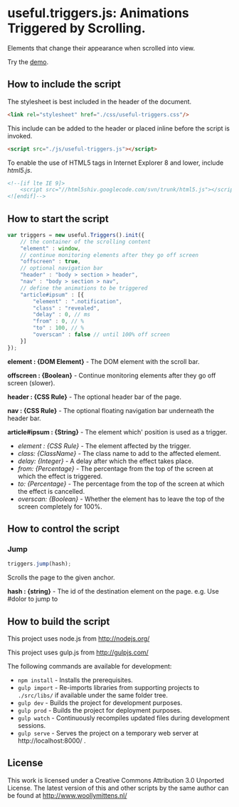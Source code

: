 # useful.triggers.js: Animations Triggered by Scrolling.

Elements that change their appearance when scrolled into view.

Try the <a href="http://www.woollymittens.nl/default.php?url=useful-triggers">demo</a>.

## How to include the script

The stylesheet is best included in the header of the document.

```html
<link rel="stylesheet" href="./css/useful-triggers.css"/>
```

This include can be added to the header or placed inline before the script is invoked.

```html
<script src="./js/useful-triggers.js"></script>
```

To enable the use of HTML5 tags in Internet Explorer 8 and lower, include *html5.js*.

```html
<!--[if lte IE 9]>
	<script src="//html5shiv.googlecode.com/svn/trunk/html5.js"></script>
<![endif]-->
```

## How to start the script

```javascript
var triggers = new useful.Triggers().init({
	// the container of the scrolling content
	"element" : window,
	// continue monitoring elements after they go off screen
	"offscreen" : true,
	// optional navigation bar
	"header" : "body > section > header",
	"nav" : "body > section > nav",
	// define the animations to be triggered
	"article#ipsum" : [{
		"element" : ".notification",
		"class" : "revealed",
		"delay" : 0, // ms
		"from" : 0, // %
		"to" : 100, // %
		"overscan" : false // until 100% off screen
	}]
});
```

**element : {DOM Element}** - The DOM element with the scroll bar.

**offscreen : {Boolean}** - Continue monitoring elements after they go off screen (slower).

**header : {CSS Rule}** - The optional header bar of the page.

**nav : {CSS Rule}** - The optional floating navigation bar underneath the header bar.

**article#ipsum : {String}** - The element which' position is used as a trigger.

+ *element : {CSS Rule}* - The element affected by the trigger.
+ *class: {ClassName}* - The class name to add to the affected element.
+ *delay: {Integer}* - A delay after which the effect takes place.
+ *from: {Percentage}* - The percentage from the top of the screen at which the effect is triggered.
+ *to: {Percentage}* - The percentage from the top of the screen at which the effect is cancelled.
+ *overscan: {Boolean}* - Whether the element has to leave the top of the screen completely for 100%.

## How to control the script

### Jump

```javascript
triggers.jump(hash);
```

Scrolls the page to the given anchor.

**hash : {string}** - The id of the destination element on the page. e.g. Use #dolor to jump to <div id="dolor">

## How to build the script

This project uses node.js from http://nodejs.org/

This project uses gulp.js from http://gulpjs.com/

The following commands are available for development:
+ `npm install` - Installs the prerequisites.
+ `gulp import` - Re-imports libraries from supporting projects to `./src/libs/` if available under the same folder tree.
+ `gulp dev` - Builds the project for development purposes.
+ `gulp prod` - Builds the project for deployment purposes.
+ `gulp watch` - Continuously recompiles updated files during development sessions.
+ `gulp serve` - Serves the project on a temporary web server at http://localhost:8000/ .

## License

This work is licensed under a Creative Commons Attribution 3.0 Unported License. The latest version of this and other scripts by the same author can be found at http://www.woollymittens.nl/
